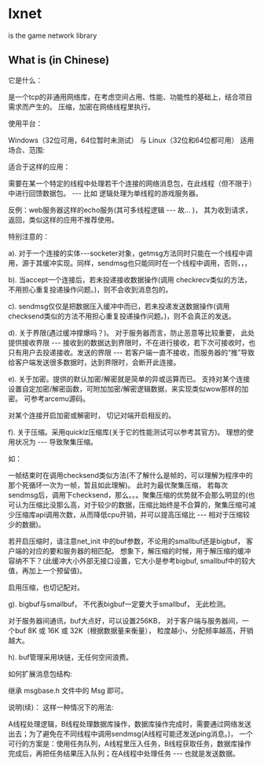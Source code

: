 lxnet
=====

is the game network library


## What is (in Chinese) 
它是什么：

是一个tcp的非通用网络库，在考虑空间占用、性能、功能性的基础上，结合项目需求而产生的。
压缩，加密在网络线程里执行。

使用平台：

Windows（32位可用，64位暂时未测试） 与 Linux（32位和64位都可用）
适用场合、范围:

适合于这样的应用： 

需要在某一个特定的线程中处理若干个连接的网络消息包，在此线程（但不限于）中进行回馈数据包。 --- 比如 逻辑处理为单线程的游戏服务器。

反例：web服务器这样的echo服务(其可多线程逻辑 --- 故... )， 其为收到请求，返回，类似这样的应用不推荐使用。 

特别注意的：

a). 对于一个连接的实体---socketer对象，getmsg方法同时只能在一个线程中调用，源于其缓冲实现。同样，sendmsg也只能同时在一个线程中调用，否则，，，

b). 当accept一个连接后，若未投递接收数据操作(调用 checkrecv类似的方法，不用担心重复投递操作问题。)，则不会收到消息包的。

c). sendmsg仅仅是把数据压入缓冲中而已，若未投递发送数据操作(调用 checksend类似的方法不用担心重复投递操作问题。)，则不会真正的发送。

d). 关于界限(遇过缓冲撑爆吗？)。 对于服务器而言，防止恶意等比较重要， 此处提供接收界限 --- 接收到的数据达到界限时，不在进行接收，若下次可接收时，也只有用户去投递接收。发送的界限 --- 若客户端一直不接收，而服务器的“推”导致给客户端发送很多数据时，达到界限时，会断开此连接。

e). 关于加密。提供的默认加密/解密就是简单的异或运算而已。 支持对某个连接设置自定加密/解密函数，可附加加密/解密逻辑数据，来实现类似wow那样的加密。 可参考arcemu源码。

对某个连接开启加密或解密时， 切记对端开启相反的。

f). 关于压缩。采用quicklz压缩库(关于它的性能测试可以参考其官方)。 理想的使用状况为 --- 导致聚集压缩。

如：

一帧结束时在调用checksend类似方法(不了解什么是帧的，可以理解为程序中的那个死循环一次为一帧，暂且如此理解)。 此时为最优聚集压缩， 若每次sendmsg后，调用下checksend，那么。。。聚集压缩的优势就不会那么明显的(也可认为压缩比没那么高，对于较少的数据，压缩比始终是不合算的，聚集压缩可减少压缩库api调用次数，从而降低cpu开销，并可以提高压缩比 --- 相对于压缩较少的数据)。

若开启压缩时，请注意net_init 中的buf参数，不论用的smallbuf还是bigbuf， 客户端的对应的要和服务器的相匹配。 想象下，解压缩的时候，用于解压缩的缓冲容纳不下？(此缓冲大小外部无接口设置，它大小是参考bigbuf, smallbuf中的较大值，再加上一个预留值)。

启用压缩，也切记配对。

g). bigbuf与smallbuf， 不代表bigbuf一定要大于smallbuf， 无此检测。

对于服务器间通讯，buf大点好，可以设置256KB， 对于客户端与服务器间，一个buf 8K 或 16K 或 32K（根据数据量来衡量）， 粒度越小，分配频率越高，开销越大。

h). buf管理采用块链，无任何空间浪费。

如何扩展消息包结构:

继承 msgbase.h 文件中的 Msg 即可。

说明(续)： 这样一种情况下的用法:

A线程处理逻辑，B线程处理数据库操作，数据库操作完成时，需要通过网络发送出去；为了避免在不同线程中调用sendmsg(A线程可能还发送ping消息。)， 一个可行的方案是：使用任务队列，A线程里压入任务，B线程获取任务，数据库操作完成后，再把任务结果压入队列；在A线程中处理任务 --- 也就是发送数据。


